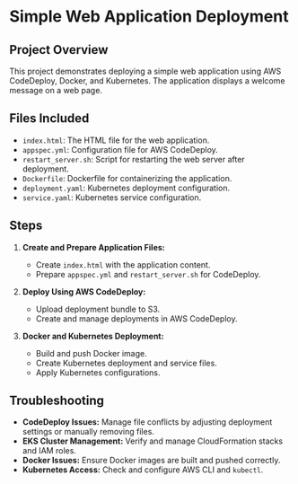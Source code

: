 # Simple Web Application Deployment

## Project Overview

This project demonstrates deploying a simple web application using AWS CodeDeploy, Docker, and Kubernetes. The application displays a welcome message on a web page.

## Files Included

- `index.html`: The HTML file for the web application.
- `appspec.yml`: Configuration file for AWS CodeDeploy.
- `restart_server.sh`: Script for restarting the web server after deployment.
- `Dockerfile`: Dockerfile for containerizing the application.
- `deployment.yaml`: Kubernetes deployment configuration.
- `service.yaml`: Kubernetes service configuration.

## Steps

1. **Create and Prepare Application Files:**
   - Create `index.html` with the application content.
   - Prepare `appspec.yml` and `restart_server.sh` for CodeDeploy.

2. **Deploy Using AWS CodeDeploy:**
   - Upload deployment bundle to S3.
   - Create and manage deployments in AWS CodeDeploy.

3. **Docker and Kubernetes Deployment:**
   - Build and push Docker image.
   - Create Kubernetes deployment and service files.
   - Apply Kubernetes configurations.

## Troubleshooting

- **CodeDeploy Issues:** Manage file conflicts by adjusting deployment settings or manually removing files.
- **EKS Cluster Management:** Verify and manage CloudFormation stacks and IAM roles.
- **Docker Issues:** Ensure Docker images are built and pushed correctly.
- **Kubernetes Access:** Check and configure AWS CLI and `kubectl`.
